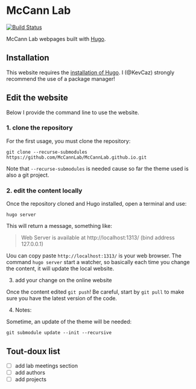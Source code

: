 # McCann Lab

[![Build Status](https://travis-ci.org/McCannLab/McCannLab.github.io.svg?branch=devel)](https://travis-ci.org/McCannLab/McCannLab.github.io)


McCann Lab webpages built with [Hugo](https://gohugo.io/).


## Installation

This website requires the [installation of Hugo](https://gohugo.io/getting-started/installing/).
I (@KevCaz) strongly recommend the use of a package manager!



## Edit the website

Below I provide the command line to use the website.  

### 1. clone the repository

For the first usage, you must clone the repository:

```
git clone --recurse-submodules https://github.com/McCannLab/McCannLab.github.io.git
```

Note that `--recurse-submodules` is needed cause so far the theme used is also a git project.


### 2. edit the content locally

Once the repository cloned and Hugo installed, open a terminal and use:

```
hugo server
```

This will return a message, something like:


> Web Server is available at http://localhost:1313/ (bind address 127.0.0.1)

Uou can copy paste `http://localhost:1313/` is your web browser. The command
`hugo server` start a watcher, so basically each time you change the content,
it will update the local website.

3. add your change on the online website

Once the content edited `git push`! Be careful, start by `git pull` to
make sure you have the latest version of the code.


4. Notes:

Sometime, an update of the theme will be needed:

```
git submodule update --init --recursive  
```



## Tout-doux list

- [ ] add lab meetings section
- [ ] add authors
- [ ] add projects
